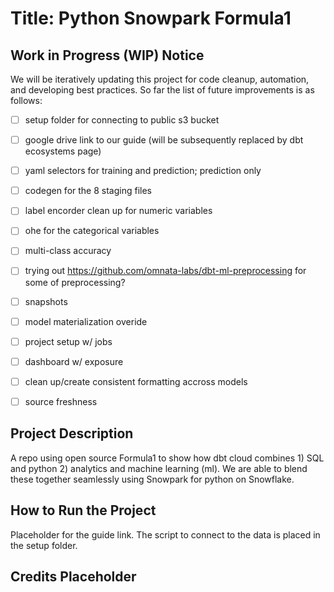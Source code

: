 # Title: Python Snowpark Formula1

## Work in Progress (WIP) Notice 
We will be iteratively updating this project for code cleanup, automation, and developing best practices. 
So far the list of future improvements is as follows:
- [ ]  setup folder for connecting to public s3 bucket 
- [ ]  google drive link to our guide (will be subsequently replaced by dbt ecosystems page)
- [ ]  yaml selectors for training and prediction; prediction only
- [ ]  codegen for the 8 staging files
- [ ]  label encorder clean up for numeric variables
- [ ]  ohe for the categorical variables
- [ ]  multi-class accuracy
- [ ]  trying out https://github.com/omnata-labs/dbt-ml-preprocessing for some of preprocessing?
- [ ]  snapshots
- [ ]  model materialization overide
- [ ]  project setup w/ jobs
- [ ]  dashboard w/ exposure
- [ ]  clean up/create consistent formatting accross models
- [ ]  source freshness


## Project Description
A repo using open source Formula1 to show how dbt cloud combines 1) SQL and python 2) analytics and machine learning (ml). 
We are able to blend these together seamlessly using Snowpark for python on Snowflake. 

## How to Run the Project
Placeholder for the guide link. The script to connect to the data is placed in the setup folder. 

## Credits Placeholder 
